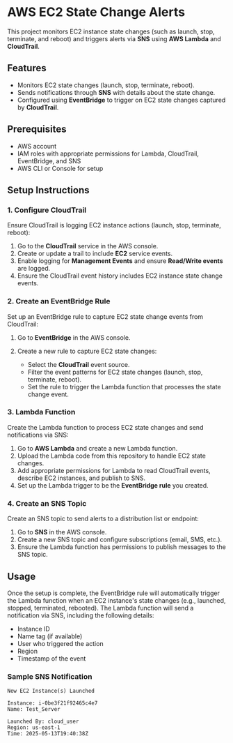 # AWS EC2 State Change Alerts

This project monitors EC2 instance state changes (such as launch, stop, terminate, and reboot) and triggers alerts via **SNS** using **AWS Lambda** and **CloudTrail**.

## Features

* Monitors EC2 state changes (launch, stop, terminate, reboot).
* Sends notifications through **SNS** with details about the state change.
* Configured using **EventBridge** to trigger on EC2 state changes captured by **CloudTrail**.

## Prerequisites

* AWS account
* IAM roles with appropriate permissions for Lambda, CloudTrail, EventBridge, and SNS
* AWS CLI or Console for setup

## Setup Instructions

### 1. **Configure CloudTrail**

Ensure CloudTrail is logging EC2 instance actions (launch, stop, terminate, reboot):

1. Go to the **CloudTrail** service in the AWS console.
2. Create or update a trail to include **EC2** service events.
3. Enable logging for **Management Events** and ensure **Read/Write events** are logged.
4. Ensure the CloudTrail event history includes EC2 instance state change events.

### 2. **Create an EventBridge Rule**

Set up an EventBridge rule to capture EC2 state change events from CloudTrail:

1. Go to **EventBridge** in the AWS console.
2. Create a new rule to capture EC2 state changes:

   * Select the **CloudTrail** event source.
   * Filter the event patterns for EC2 state changes (launch, stop, terminate, reboot).
   * Set the rule to trigger the Lambda function that processes the state change event.

### 3. **Lambda Function**

Create the Lambda function to process EC2 state changes and send notifications via SNS:

1. Go to **AWS Lambda** and create a new Lambda function.
2. Upload the Lambda code from this repository to handle EC2 state changes.
3. Add appropriate permissions for Lambda to read CloudTrail events, describe EC2 instances, and publish to SNS.
4. Set up the Lambda trigger to be the **EventBridge rule** you created.

### 4. **Create an SNS Topic**

Create an SNS topic to send alerts to a distribution list or endpoint:

1. Go to **SNS** in the AWS console.
2. Create a new SNS topic and configure subscriptions (email, SMS, etc.).
3. Ensure the Lambda function has permissions to publish messages to the SNS topic.

## Usage

Once the setup is complete, the EventBridge rule will automatically trigger the Lambda function when an EC2 instance's state changes (e.g., launched, stopped, terminated, rebooted). The Lambda function will send a notification via SNS, including the following details:

* Instance ID
* Name tag (if available)
* User who triggered the action
* Region
* Timestamp of the event

### Sample SNS Notification

```
New EC2 Instance(s) Launched

Instance: i-0be3f21f92465c4e7
Name: Test_Server

Launched By: cloud_user
Region: us-east-1
Time: 2025-05-13T19:40:38Z
```
